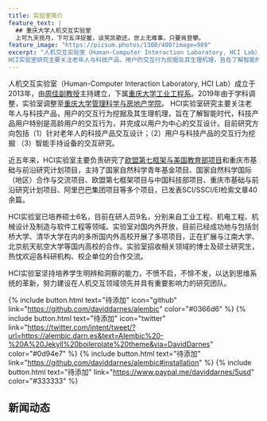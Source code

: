 ```yaml
---
title: 实验室简介
feature_text: |
  ## 重庆大学人机交互实验室
  上可九天揽月，下可五洋捉鳖，谈笑凯歌还。世上无难事，只要肯登攀。
feature_image: "https://picsum.photos/1300/400?image=989"
excerpt: "人机交互实验室（Human-Computer Interaction Laboratory, HCI Lab）成立于2013年，由周佳副教授主持建立，下属重庆大学工业工程系。2019年由于学科调整，实验室调整至重庆大学管理科学与房地产学院。 
HCI实验室研究主要关注老年人与科技产品，用户的交互行为挖掘及其生理机理，旨在了解智能时代，科技产品用户特别是高龄用户的交互行为，并完成以用户为中心的交互设计。目前研究方向包括（1）针对老年人的科技产品交互设计；（2）用户与科技产品的交互行为挖掘；（3）智能手持设备的交互研究等。"
---
```


人机交互实验室（Human-Computer Interaction Laboratory, HCI Lab）成立于2013年，由[周佳副教授](https://scholar.google.com/citations?user=lfbYV5gAAAAJ&hl=en)主持建立，下属[重庆大学](https://www.cqu.edu.cn/)[工业工程系](https://baike.baidu.com/item/%E9%87%8D%E5%BA%86%E5%A4%A7%E5%AD%A6%E5%B7%A5%E4%B8%9A%E5%B7%A5%E7%A8%8B)。2019年由于学科调整，实验室调整至[重庆大学管理科学与房地产学院](http://www.msre.cqu.edu.cn/)。 
HCI实验室研究主要关注老年人与科技产品，用户的交互行为挖掘及其生理机理，旨在了解智能时代，科技产品用户特别是高龄用户的交互行为，并完成以用户为中心的交互设计。目前研究方向包括（1）针对老年人的科技产品交互设计；（2）用户与科技产品的交互行为挖掘 （3）智能手持设备的交互研究。

近五年来，HCI实验室主要负责研究了[欧盟第七框架与美国教育部项目](https://ec.europa.eu/research/fp7/index_en.cfm)和重庆市基础与前沿研究计划项目，主持了国家自然科学青年基金项目、国家自然科学国际（地区）合作与交流项目、欧盟第七框架项目与中国科技部项目、重庆市基础与前沿研究计划项目、阿里巴巴集团项目等多个项目，已发表SCI/SSCI/EI检索文章40余篇。

HCI实验室已培养硕士6名，目前在研人员9名，分别来自工业工程、机电工程、机械设计及制造与软件工程等领域。实验室对国内外开放，目前已经成功地与包括剑桥大学、清华大学在内的多所国内外高校开展了多项项目，正在扩展与江南大学、北京航天航空大学等国内高校的合作。实验室招收相关领域的博士及硕士研究生，热忱欢迎各科研机构、校企单位的合作交流。

HCI实验室坚持培养学生明辨和洞察的能力，不愤不启，不悱不发，以达到思维系统的革新，努力建设在人机交互领域领先并具有重要影响力的研究团队。

{% include button.html text="待添加" icon="github" link="https://github.com/daviddarnes/alembic" color="#0366d6" %} {% include button.html text="待添加" icon="twitter" link="https://twitter.com/intent/tweet/?url=https://alembic.darn.es&text=Alembic%20-%20A%20Jekyll%20boilerplate%20theme&via=DavidDarnes" color="#0d94e7" %} {% include button.html text="待添加" link="https://github.com/daviddarnes/alembic#installation" %} {% include button.html text="待添加" link="https://www.paypal.me/daviddarnes/5usd" color="#333333" %}



## 新闻动态

